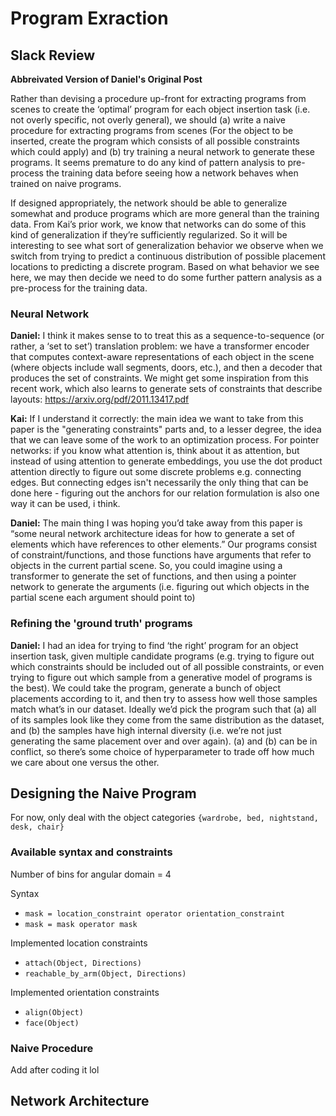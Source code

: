 # Program Exraction
## Slack Review 
**Abbreivated Version of Daniel's Original Post**

Rather than devising a procedure up-front for extracting programs from scenes to create the ‘optimal’ program for each object insertion task (i.e. not overly specific, not overly general), we should (a) write a naive procedure for extracting programs from scenes (For the object to be inserted, create the program which consists of all possible constraints which could apply) and (b) try training a neural network to generate these programs. It seems premature to do any kind of pattern analysis to pre-process the training data before seeing how a network behaves when trained on naive programs. 

If designed appropriately, the network should be able to generalize somewhat and produce programs which are more general than the training data. From Kai’s prior work, we know that networks can do some of this kind of generalization if they’re sufficiently regularized. So it will be interesting to see what sort of generalization behavior we observe when we switch from trying to predict a continuous distribution of possible placement locations to predicting a discrete program. Based on what behavior we see here, we may then decide we need to do some further pattern analysis as a pre-process for the training data. 

### Neural Network 
**Daniel:** I think it makes sense to to treat this as a sequence-to-sequence (or rather, a ‘set to set’) translation problem: we have a transformer encoder that computes context-aware representations of each object in the scene (where objects include wall segments, doors, etc.), and then a decoder that produces the set of constraints. We might get some inspiration from this recent work, which also learns to generate sets of constraints that describe layouts: https://arxiv.org/pdf/2011.13417.pdf

**Kai:** If I understand it correctly: the main idea we want to take from this paper is the "generating constraints" parts and, to a lesser degree, the idea that we can leave some of the work to an optimization process. For pointer networks: if you know what attention is, think about it as attention, but instead of using attention to generate embeddings, you use the dot product attention directly to figure out some discrete problems e.g. connecting edges. But connecting edges isn't necessarily the only thing that can be done here - figuring out the anchors for our relation formulation is also one way it can be used, i think.

**Daniel:** The main thing I was hoping you’d take away from this paper is “some neural network architecture ideas for how to generate a set of elements which have references to other elements.” Our programs consist of constraint/functions, and those functions have arguments that refer to objects in the current partial scene. So, you could imagine using a transformer to generate the set of functions, and then using a pointer network to generate the arguments (i.e. figuring out which objects in the partial scene each argument should point to)

### Refining the 'ground truth' programs 
**Daniel:** I had an idea for trying to find ‘the right’ program for an object insertion task, given multiple candidate programs (e.g. trying to figure out which constraints should be included out of all possible constraints, or even trying to figure out which sample from a generative model of programs is the best). We could take the program, generate a bunch of object placements according to it, and then try to assess how well those samples match what’s in our dataset. Ideally we’d pick the program such that (a) all of its samples look like they come from the same distribution as the dataset, and (b) the samples have high internal diversity (i.e. we’re not just generating the same placement over and over again). (a) and (b) can be in conflict, so there’s some choice of hyperparameter to trade off how much we care about one versus the other.

## Designing the Naive Program 
For now, only deal with the object categories `{wardrobe, bed, nightstand, desk, chair}`

### Available syntax and constraints
Number of bins for angular domain = 4

Syntax
 * `mask = location_constraint operator orientation_constraint`
 * `mask = mask operator mask`

Implemented location constraints 
 * `attach(Object, Directions)`
 * `reachable_by_arm(Object, Directions)`

Implemented orientation constraints 
 * `align(Object)`
 * `face(Object)`

### Naive Procedure 
Add after coding it lol


## Network Architecture 
